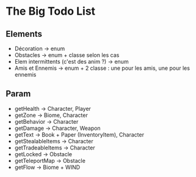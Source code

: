 # The Big Todo List

## Elements

- Décoration -> enum
- Obstacles -> enum + classe selon les cas
- Elem intermittents (c'est des anim ?) -> enum
- Amis et Ennemis -> enum + 2 classe : une pour les amis, une pour les ennemis

## Param

- getHealth -> Character, Player
- getZone -> Biome, Character
- getBehavior -> Character
- getDamage -> Character, Weapon
- getText -> Book + Paper (InventoryItem), Character
- getStealableItems -> Character
- getTradeableItems -> Character
- getLocked -> Obstacle
- getTeleportMap -> Obstacle
- getFlow -> Biome + WIND
